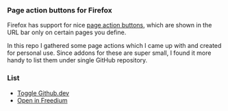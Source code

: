 ### Page action buttons for Firefox

Firefox has support for nice [page action buttons](https://developer.mozilla.org/docs/Mozilla/Add-ons/WebExtensions/user_interface/Page_actions), which are shown in the URL bar only on certain pages you define. 

In this repo I gathered some page actions which I came up with and created for personal use. Since addons for these are super small, I found it more handy to list them under single GitHub repository.

### List
- [Toggle Github.dev](./page-action-for-github-dev/)
- [Open in Freedium](./page-action-for-freedium/)